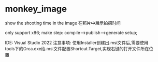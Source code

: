 # monkey_image
show the shooting time in the image
在照片中展示拍摄时间

only support x86;
make step: compile-->publish-->generate setup;

IDE: Visual Studio 2022
注意事项: 使用Installer创建出.msi文件后,需要使用tools下的Orca.exe给.msi文件配置Shortcut.Target,实现右键的打开文件所在位置

